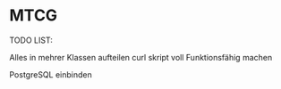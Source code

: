 # MTCG

TODO LIST:

Alles in mehrer Klassen aufteilen
curl skript voll Funktionsfähig machen

PostgreSQL einbinden

